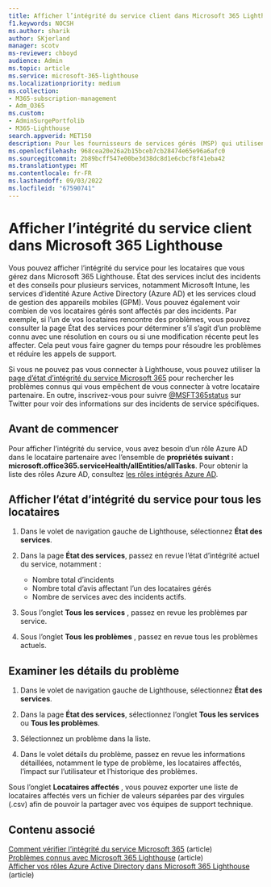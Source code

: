 ```yaml
---
title: Afficher l’intégrité du service client dans Microsoft 365 Lighthouse
f1.keywords: NOCSH
ms.author: sharik
author: SKjerland
manager: scotv
ms-reviewer: chboyd
audience: Admin
ms.topic: article
ms.service: microsoft-365-lighthouse
ms.localizationpriority: medium
ms.collection:
- M365-subscription-management
- Adm_O365
ms.custom:
- AdminSurgePortfolib
- M365-Lighthouse
search.appverid: MET150
description: Pour les fournisseurs de services gérés (MSP) qui utilisent Microsoft 365 Lighthouse, découvrez comment afficher l’intégrité du service client.
ms.openlocfilehash: 968cea20e26a2b15bceb7cb28474e65e96a6afc0
ms.sourcegitcommit: 2b89bcff547e00be3d38dc8d1e6cbcf8f41eba42
ms.translationtype: MT
ms.contentlocale: fr-FR
ms.lasthandoff: 09/03/2022
ms.locfileid: "67590741"
---
```

# <a name="view-tenant-service-health-in-microsoft-365-lighthouse"></a>Afficher l’intégrité du service client dans Microsoft 365 Lighthouse

Vous pouvez afficher l’intégrité du service pour les locataires que vous gérez dans Microsoft 365 Lighthouse. État des services inclut des incidents et des conseils pour plusieurs services, notamment Microsoft Intune, les services d’identité Azure Active Directory (Azure AD) et les services cloud de gestion des appareils mobiles (GPM). Vous pouvez également voir combien de vos locataires gérés sont affectés par des incidents. Par exemple, si l’un de vos locataires rencontre des problèmes, vous pouvez consulter la page État des services pour déterminer s’il s’agit d’un problème connu avec une résolution en cours ou si une modification récente peut les affecter. Cela peut vous faire gagner du temps pour résoudre les problèmes et réduire les appels de support.

Si vous ne pouvez pas vous connecter à Lighthouse, vous pouvez utiliser la [page d’état d’intégrité du service Microsoft 365](https://status.office365.com/) pour rechercher les problèmes connus qui vous empêchent de vous connecter à votre locataire partenaire. En outre, inscrivez-vous pour suivre [@MSFT365status](https://twitter.com/MSFT365Status) sur Twitter pour voir des informations sur des incidents de service spécifiques.

## <a name="before-you-begin"></a>Avant de commencer

Pour afficher l’intégrité du service, vous avez besoin d’un rôle Azure AD dans le locataire partenaire avec l’ensemble de **propriétés suivant : microsoft.office365.serviceHealth/allEntities/allTasks**. Pour obtenir la liste des rôles Azure AD, consultez [les rôles intégrés Azure AD](/azure/active-directory/roles/permissions-reference).

## <a name="view-service-health-status-for-all-tenants"></a>Afficher l’état d’intégrité du service pour tous les locataires

1. Dans le volet de navigation gauche de Lighthouse, sélectionnez **État des services**.

2. Dans la page **État des services**, passez en revue l’état d’intégrité actuel du service, notamment :

   - Nombre total d’incidents
   - Nombre total d’avis affectant l’un des locataires gérés
   - Nombre de services avec des incidents actifs.

3. Sous l’onglet **Tous les services** , passez en revue les problèmes par service.

4. Sous l’onglet **Tous les problèmes** , passez en revue tous les problèmes actuels.

## <a name="review-issue-details"></a>Examiner les détails du problème

1. Dans le volet de navigation gauche de Lighthouse, sélectionnez **État des services**.

2. Dans la page **État des services**, sélectionnez l’onglet **Tous les services** ou **Tous les problèmes**.

3. Sélectionnez un problème dans la liste.

4. Dans le volet détails du problème, passez en revue les informations détaillées, notamment le type de problème, les locataires affectés, l’impact sur l’utilisateur et l’historique des problèmes.

Sous l’onglet **Locataires affectés** , vous pouvez exporter une liste de locataires affectés vers un fichier de valeurs séparées par des virgules (.csv) afin de pouvoir la partager avec vos équipes de support technique.

## <a name="related-content"></a>Contenu associé

[Comment vérifier l’intégrité du service Microsoft 365](/microsoft-365/enterprise/view-service-health) (article)\
[Problèmes connus avec Microsoft 365 Lighthouse](m365-lighthouse-known-issues.md) (article)\
[Afficher vos rôles Azure Active Directory dans Microsoft 365 Lighthouse](m365-lighthouse-view-your-roles.md) (article)
